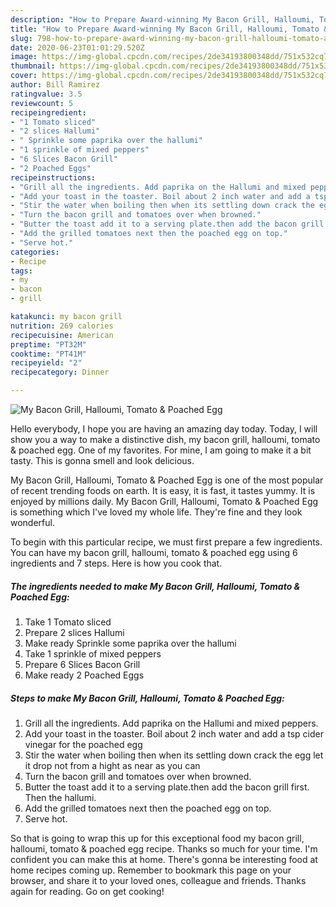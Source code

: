 ```yaml
---
description: "How to Prepare Award-winning My Bacon Grill, Halloumi, Tomato &amp;amp; Poached Egg"
title: "How to Prepare Award-winning My Bacon Grill, Halloumi, Tomato &amp;amp; Poached Egg"
slug: 798-how-to-prepare-award-winning-my-bacon-grill-halloumi-tomato-and-amp-poached-egg
date: 2020-06-23T01:01:29.520Z
image: https://img-global.cpcdn.com/recipes/2de34193800348dd/751x532cq70/my-bacon-grill-halloumi-tomato-poached-egg-recipe-main-photo.jpg
thumbnail: https://img-global.cpcdn.com/recipes/2de34193800348dd/751x532cq70/my-bacon-grill-halloumi-tomato-poached-egg-recipe-main-photo.jpg
cover: https://img-global.cpcdn.com/recipes/2de34193800348dd/751x532cq70/my-bacon-grill-halloumi-tomato-poached-egg-recipe-main-photo.jpg
author: Bill Ramirez
ratingvalue: 3.5
reviewcount: 5
recipeingredient:
- "1 Tomato sliced"
- "2 slices Hallumi"
- " Sprinkle some paprika over the hallumi"
- "1 sprinkle of mixed peppers"
- "6 Slices Bacon Grill"
- "2 Poached Eggs"
recipeinstructions:
- "Grill all the ingredients. Add paprika on the Hallumi and mixed peppers."
- "Add your toast in the toaster. Boil about 2 inch water and add a tsp cider vinegar for the poached egg"
- "Stir the water when boiling then when its settling down crack the egg let it drop not from a hight as near as you can"
- "Turn the bacon grill and tomatoes over when browned."
- "Butter the toast add it to a serving plate.then add the bacon grill first. Then the hallumi."
- "Add the grilled tomatoes next then the poached egg on top."
- "Serve hot."
categories:
- Recipe
tags:
- my
- bacon
- grill

katakunci: my bacon grill 
nutrition: 269 calories
recipecuisine: American
preptime: "PT32M"
cooktime: "PT41M"
recipeyield: "2"
recipecategory: Dinner

---
```



![My Bacon Grill, Halloumi, Tomato &amp; Poached Egg](https://img-global.cpcdn.com/recipes/2de34193800348dd/751x532cq70/my-bacon-grill-halloumi-tomato-poached-egg-recipe-main-photo.jpg)

Hello everybody, I hope you are having an amazing day today. Today, I will show you a way to make a distinctive dish, my bacon grill, halloumi, tomato &amp; poached egg. One of my favorites. For mine, I am going to make it a bit tasty. This is gonna smell and look delicious.

My Bacon Grill, Halloumi, Tomato &amp; Poached Egg is one of the most popular of recent trending foods on earth. It is easy, it is fast, it tastes yummy. It is enjoyed by millions daily. My Bacon Grill, Halloumi, Tomato &amp; Poached Egg is something which I've loved my whole life. They're fine and they look wonderful.




To begin with this particular recipe, we must first prepare a few ingredients. You can have my bacon grill, halloumi, tomato &amp; poached egg using 6 ingredients and 7 steps. Here is how you cook that.

<!--inarticleads1-->

##### The ingredients needed to make My Bacon Grill, Halloumi, Tomato &amp; Poached Egg:

1. Take 1 Tomato sliced
1. Prepare 2 slices Hallumi
1. Make ready  Sprinkle some paprika over the hallumi
1. Take 1 sprinkle of mixed peppers
1. Prepare 6 Slices Bacon Grill
1. Make ready 2 Poached Eggs




<!--inarticleads2-->

##### Steps to make My Bacon Grill, Halloumi, Tomato &amp; Poached Egg:

1. Grill all the ingredients. Add paprika on the Hallumi and mixed peppers.
1. Add your toast in the toaster. Boil about 2 inch water and add a tsp cider vinegar for the poached egg
1. Stir the water when boiling then when its settling down crack the egg let it drop not from a hight as near as you can
1. Turn the bacon grill and tomatoes over when browned.
1. Butter the toast add it to a serving plate.then add the bacon grill first. Then the hallumi.
1. Add the grilled tomatoes next then the poached egg on top.
1. Serve hot.




So that is going to wrap this up for this exceptional food my bacon grill, halloumi, tomato &amp; poached egg recipe. Thanks so much for your time. I'm confident you can make this at home. There's gonna be interesting food at home recipes coming up. Remember to bookmark this page on your browser, and share it to your loved ones, colleague and friends. Thanks again for reading. Go on get cooking!
